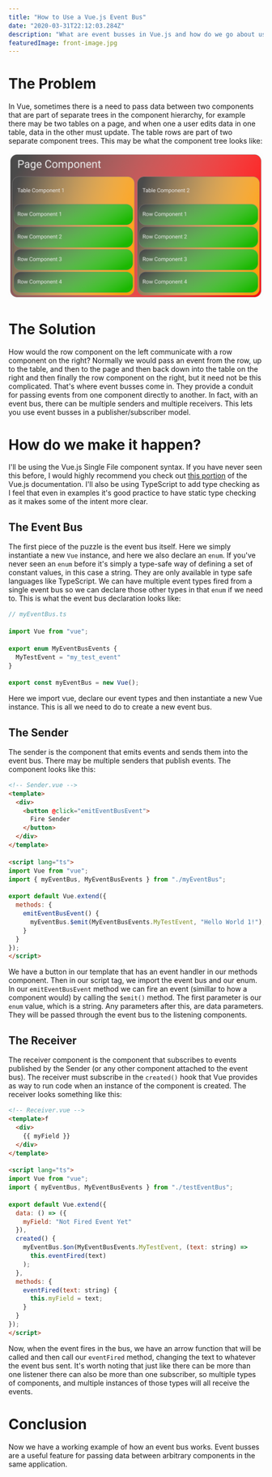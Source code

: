 ```yaml
---
title: "How to Use a Vue.js Event Bus"
date: "2020-03-31T22:12:03.284Z"
description: "What are event busses in Vue.js and how do we go about using them?"
featuredImage: front-image.jpg
---
```


# The Problem

In Vue, sometimes there is a need to pass data between two components that are part of separate trees in the component hierarchy, for example there may be two tables on a page, and when one a user edits data in one table, data in the other must update. The table rows are part of two separate component trees. This may be what the component tree looks like:

![component layout](./component-layouts.jpg "Hypothetical Layout of Components")

# The Solution

How would the row component on the left communicate with a row component on the right? Normally we would pass an event from the row, up to the table, and then to the page and then back down into the table on the right and then finally the row component on the right, but it need not be this complicated. That's where event busses come in. They provide a conduit for passing events from one component directly to another. In fact, with an event bus, there can be multiple senders and multiple receivers. This lets you use event busses in a publisher/subscriber model.

# How do we make it happen?

I'll be using the Vue.js Single File component syntax. If you have never seen this before, I would highly recommend you check out [this portion](https://vuejs.org/v2/guide/single-file-components.html) of the Vue.js documentation. I'll also be using TypeScript to add type checking as I feel that even in examples it's good practice to have static type checking as it makes some of the intent more clear.

## The Event Bus

The first piece of the puzzle is the event bus itself. Here we simply instantiate a new ```Vue``` instance, and here we also declare an ```enum```. If you've never seen an ```enum``` before it's simply a type-safe way of defining a set of constant values, in this case a string. They are only available in type safe languages like TypeScript. We can have multiple event types fired from a single event bus so we can declare those other types in that ```enum``` if we need to. This is what the event bus declaration looks like:

``` ts
// myEventBus.ts

import Vue from "vue";

export enum MyEventBusEvents {
  MyTestEvent = "my_test_event"
}

export const myEventBus = new Vue();
```

Here we import vue, declare our event types and then instantiate a new Vue instance. This is all we need to do to create a new event bus.

## The Sender

The sender is the component that emits events and sends them into the event bus. There may be multiple senders that publish events. The component looks like this:

``` html
<!-- Sender.vue -->
<template>
  <div>
    <button @click="emitEventBusEvent">
      Fire Sender
    </button>
  </div>
</template>

<script lang="ts">
import Vue from "vue";
import { myEventBus, MyEventBusEvents } from "./myEventBus";

export default Vue.extend({
  methods: {
    emitEventBusEvent() {
      myEventBus.$emit(MyEventBusEvents.MyTestEvent, "Hello World 1!");
    }
  }
});
</script>
```

We have a button in our template that has an event handler in our methods component. Then in our script tag, we import the event bus and our enum. In our ```emitEventBusEvent``` method we can fire an event (simillar to how a component would) by calling the ```$emit()``` method. The first parameter is our ```enum``` value, which is a string. Any parameters after this, are data parameters. They will be passed through the event bus to the listening components.

## The Receiver

The receiver component is the component that subscribes to events published by the Sender (or any other component attached to the event bus). The receiver must subscribe in the ```created()``` hook that Vue provides as way to run code when an instance of the component is created. The receiver looks something like this:

``` html
<!-- Receiver.vue -->
<template>f
  <div>
    {{ myField }}
  </div>
</template>

<script lang="ts">
import Vue from "vue";
import { myEventBus, MyEventBusEvents } from "./testEventBus";

export default Vue.extend({
  data: () => ({
    myField: "Not Fired Event Yet"
  }),
  created() {
    myEventBus.$on(MyEventBusEvents.MyTestEvent, (text: string) =>
      this.eventFired(text)
    );
  },
  methods: {
    eventFired(text: string) {
      this.myField = text;
    }
  }
});
</script>
```

Now, when the event fires in the bus, we have an arrow function that will be called and then call our ```eventFired``` method, changing the text to whatever the event bus sent. It's worth noting that just like there can be more than one listener there can also be more than one subscriber, so multiple types of components, and multiple instances of those types will all receive the events.

# Conclusion

Now we have a working example of how an event bus works. Event busses are a useful feature for passing data between arbitrary components in the same application. 